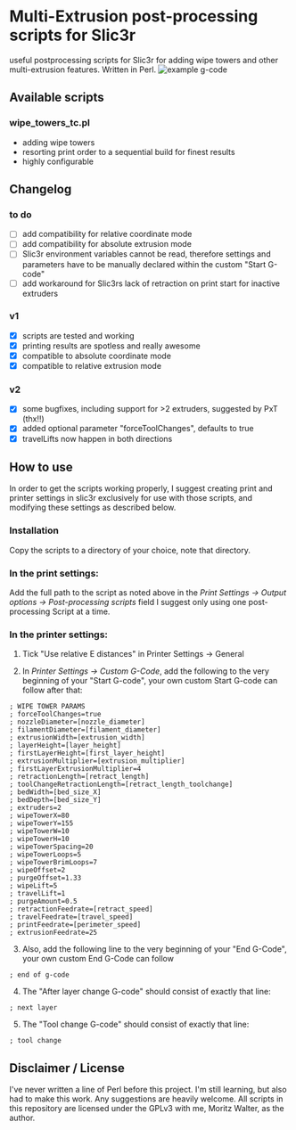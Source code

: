 # Multi-Extrusion post-processing scripts for Slic3r
useful postprocessing scripts for Slic3r for adding wipe towers and other multi-extrusion features. Written in Perl.
![example g-code](http://i.imgur.com/lOzlO5L.png)
## Available scripts
### wipe_towers_tc.pl
- adding wipe towers
- resorting print order to a sequential build for finest results
- highly configurable

## Changelog
### to do
- [ ] add compatibility for relative coordinate mode
- [ ] add compatibility for absolute extrusion mode
- [ ] Slic3r environment variables cannot be read, therefore settings and parameters have to be manually declared within the custom "Start G-code"
- [ ] add workaround for Slic3rs lack of retraction on print start for inactive extruders

### v1
- [x] scripts are tested and working
- [x] printing results are spotless and really awesome
- [x] compatible to absolute coordinate mode
- [x] compatible to relative extrusion mode

### v2
- [x] some bugfixes, including support for >2 extruders, suggested by PxT (thx!!)
- [x] added optional parameter "forceToolChanges", defaults to true
- [x] travelLifts now happen in both directions

## How to use
In order to get the scripts working properly, I suggest creating print and printer settings in slic3r exclusively for use with those scripts, and modifying these settings as described below.

### Installation
Copy the scripts to a directory of your choice, note that directory.

### In the print settings:
Add the full path to the script as noted above in the _Print Settings -> Output options -> Post-processing scripts_ field
I suggest only using one post-processing Script at a time.

### In the printer settings:
1. Tick "Use relative E distances" in Printer Settings -> General

2. In _Printer Settings -> Custom G-Code_, add the following to the very beginning of your "Start G-code", your own custom Start G-code can follow after that:
```
; WIPE TOWER PARAMS
; forceToolChanges=true
; nozzleDiameter=[nozzle_diameter]
; filamentDiameter=[filament_diameter]
; extrusionWidth=[extrusion_width]
; layerHeight=[layer_height]
; firstLayerHeight=[first_layer_height]
; extrusionMultiplier=[extrusion_multiplier]
; firstLayerExtrusionMultiplier=4
; retractionLength=[retract_length]
; toolChangeRetractionLength=[retract_length_toolchange]
; bedWidth=[bed_size_X]
; bedDepth=[bed_size_Y]
; extruders=2
; wipeTowerX=80
; wipeTowerY=155
; wipeTowerW=10
; wipeTowerH=10
; wipeTowerSpacing=20
; wipeTowerLoops=5
; wipeTowerBrimLoops=7
; wipeOffset=2
; purgeOffset=1.33
; wipeLift=5
; travelLift=1
; purgeAmount=0.5
; retractionFeedrate=[retract_speed]
; travelFeedrate=[travel_speed]
; printFeedrate=[perimeter_speed]
; extrusionFeedrate=25
```

3. Also, add the following line to the very beginning of your "End G-Code", your own custom End G-Code can follow
```
; end of g-code
```

4. The "After layer change G-code" should consist of exactly that line:
```
; next layer
```

5. The "Tool change G-code" should consist of exactly that line:
```
; tool change
```

## Disclaimer / License
I've never written a line of Perl before this project. I'm still learning, but also had to make this work. Any suggestions are heavily welcome.
All scripts in this repository are licensed under the GPLv3 with me, Moritz Walter, as the author.
